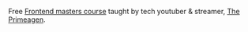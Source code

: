 Free [Frontend masters course](https://frontendmasters.com/courses/algorithms/) taught by tech youtuber & streamer, [The Primeagen](https://www.youtube.com/c/theprimeagen).